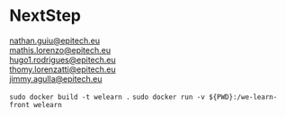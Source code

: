 # NextStep

nathan.guiu@epitech.eu </br>
mathis.lorenzo@epitech.eu </br>
hugo1.rodrigues@epitech.eu </br>
thomy.lorenzatti@epitech.eu </br>
jimmy.agulla@epitech.eu </br>

`sudo docker build -t welearn .`
`sudo docker run -v ${PWD}:/we-learn-front welearn`